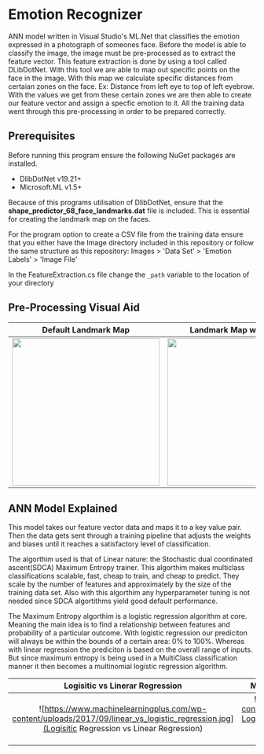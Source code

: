 # Emotion Recognizer
ANN model written in Visual Studio's ML.Net that classifies the emotion expressed in a photograph of someones face. Before the model is able to classify the image, the image must be pre-processed as to extract the feature vector. This feature extraction is done by using a tool called DLibDotNet. With this tool we are able to map out specific points on the face in the image. With this map we calculate specific distances from certaian zones on the face. Ex: Distance from left eye to top of left eyebrow. With the values we get from these certain zones we are then able to create our feature vector and assign a specfic emotion to it. All the training data went through this pre-processing in order to be prepared correctly.

## Prerequisites

Before running this program ensure the following NuGet packages are installed. 
- DlibDotNet v19.21+
- Microsoft.ML v1.5+

Because of this programs utilisation of DlibDotNet, ensure that the **shape_predictor_68_face_landmarks.dat** file is included. This is essential for creating the landmark map on the faces.

For the program option to create a CSV file from the training data ensure that you either have the Image directory included in this repository or follow the same structure as this repository: Images > 'Data Set' > 'Emotion Labels' > 'Image File'

In the FeatureExtraction.cs file change the ``` _path ``` variable to the location of your directory

## Pre-Processing Visual Aid

Default Landmark Map            |  Landmark Map w/ Regions | Applied Map to Image 
:-------------------------:|:-------------------------:|:-------------------------:
<img src="https://pyimagesearch.com/wp-content/uploads/2017/04/facial_landmarks_68markup.jpg" width="300" height="300">|  <img src="https://user-images.githubusercontent.com/71711553/115223073-52240c00-a103-11eb-8b3c-1f9a100dcdcf.png" width="300" height="300"> | <img src="https://user-images.githubusercontent.com/71711553/115224328-a4196180-a104-11eb-843e-0ea9e41f2a42.png" width="200" height="300">

## ANN Model Explained

This model takes our feature vector data and maps it to a key value pair. Then the data gets sent through a training pipeline that adjusts the weights and biases until it reaches a satisfactory level of classification.

The algorthim used is that of Linear nature: the Stochastic dual coordinated ascent(SDCA) Maximum Entropy trainer. This algorthim makes multiclass classifications scalable, fast, cheap to train, and cheap to predict. They scale by the number of features and approximately by the size of the training data set. Also with this algorthim any hyperparameter tuning is not needed since SDCA algortithms yield good default performance.

The Maximum Entropy algorthim is a logistic regression algorithm at core. Meaning the main idea is to find a relationship between features and probability of a particular outcome. With logistic regression our prediciton will always be within the bounds of a certain area: 0% to 100%. Whereas with linear regression the prediciton is based on the overall range of inputs. But since maximum entropy is being used in a MultiClass classification manner it then becomes a multinomial logistic regression algorithm.

Logisitic vs Linerar Regression         |  Multinominal Logisitic Regression 
:-------------------------:|:-------------------------:
![https://www.machinelearningplus.com/wp-content/uploads/2017/09/linear_vs_logistic_regression.jpg](Logisitic Regression vs Linear Regression)|  ![https://www.statstest.com/wp-content/uploads/2020/05/Multinomial-Logistic-Regression-1-1024x676.jpg](Logisitic Regression vs Linear Regression)

